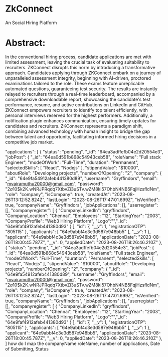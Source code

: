 # ZkConnect
An Social Hiring Platform

# Abstract:
In the conventional hiring process, candidate applications are met with limited assessment, leaving the crucial task of evaluating suitability to recruiters. ZKConnect disrupts this norm by introducing a transformative approach. Candidates applying through ZKConnect embark on a journey of unparalleled assessment integrity, beginning with AI-driven, proctored examinations tailored to the role. These exams feature unreplicable automated questions, guaranteeing test security. The results are instantly relayed to recruiters through a real-time leaderboard, accompanied by a comprehensive downloadable report, showcasing the candidate's test performance, resume, and active contributions on LinkedIn and GitHub. ZKConnect empowers recruiters to identify top talent efficiently, with personal interviews reserved for the highest performers. Additionally, a notification plugin enhances communication, ensuring timely updates for candidates and recruiters. ZKConnect represents a paradigm shift, combining advanced technology with human insight to bridge the gap between talent and opportunity, facilitating informed hiring decisions in a competitive job market.


"applications": [
        {
            "status": "pending",
            "_id": "64ea3adffefb04e2d20554e3",
            "jobPost": {
                "_id": "64ea0d591b868c54943ceb58",
                "roleName": "Full stack Engineer",
                "modeOfWork": "Full-Time",
                "duration": "Permanent",
                "selectedSkills": [
                    "React",
                    "Nodejs"
                ],
                "stipendValue": "$10000",
                "aboutRole": "Developing projects",
                "numberOfOpening": "2",
                "company": {
                    "_id": "64e9fa54912afeb441380d89",
                    "username": "Gryffindors",
                    "email": "mvairamuthu20000@gmail.com",
                    "password": "$2a$10$k2K.wNRJPRqdq7XtbvZi3uSTv.wZM8kl57OhbN4NB5FqjHzsfldNm",
                    "role": "company",
                    "isCompany": true,
                    "createdAt": "2023-08-26T13:12:52.824Z",
                    "lastLogin": "2023-08-26T17:47:01.699Z",
                    "isVerified": true,
                    "companyName": "Gryffindors",
                    "jobApplications": [],
                    "userregister": [],
                    "companyregister": [
                        {
                            "CompanyLinkedIn": "gryffindors",
                            "CompanyLocation": "Chennai",
                            "Employees": "12",
                            "StartingYear": "2003",
                            "CompanyProfile": "Web3 Hiring Platform",
                            "Logo":"","_id": "64e9faf4912afeb441380d93"
                        }
                    ],
                    "id": 7,
                    "__v": 1,
                    "registrationOTP": "805115"
                },
                "applicants": [
                    "64e9abbf4c3e3d587e948bb5"
                ],
                "__v": 1
            },
            "applicant": "64e9abbf4c3e3d587e948bb5",
            "applicationDate": "2023-08-26T18:00:45.787Z",
            "__v": 0,
            "appliedDate": "2023-08-26T18:26:46.210Z"
        }, {
            "status": "pending",
            "_id": "64ea3adffefb04e2d20554e3",
            "jobPost": {
                "_id": "64ea0d591b868c54943ceb58",
                "roleName": "Full stack Engineer",
                "modeOfWork": "Full-Time",
                "duration": "Permanent",
                "selectedSkills": [
                    "React",
                    "Nodejs"
                ],
                "stipendValue": "$10000",
                "aboutRole": "Developing projects",
                "numberOfOpening": "2",
                "company": {
                    "_id": "64e9fa54912afeb441380d89",
                    "username": "Gryffindors",
                    "email": "mvairamuthu20000@gmail.com",
                    "password": "$2a$10$k2K.wNRJPRqdq7XtbvZi3uSTv.wZM8kl57OhbN4NB5FqjHzsfldNm",
                    "role": "company",
                    "isCompany": true,
                    "createdAt": "2023-08-26T13:12:52.824Z",
                    "lastLogin": "2023-08-26T17:47:01.699Z",
                    "isVerified": true,
                    "companyName": "Gryffindors",
                    "jobApplications": [],
                    "userregister": [],
                    "companyregister": [
                        {
                            "CompanyLinkedIn": "gryffindors",
                            "CompanyLocation": "Chennai",
                            "Employees": "12",
                            "StartingYear": "2003",
                            "CompanyProfile": "Web3 Hiring Platform",
                            "Logo":"","_id": "64e9faf4912afeb441380d93"
                        }
                    ],
                    "id": 7,
                    "__v": 1,
                    "registrationOTP": "805115"
                },
                "applicants": [
                    "64e9abbf4c3e3d587e948bb5"
                ],
                "__v": 1
            },
            "applicant": "64e9abbf4c3e3d587e948bb5",
            "applicationDate": "2023-08-26T18:00:45.787Z",
            "__v": 0,
            "appliedDate": "2023-08-26T18:26:46.210Z"
        }, ] how do I map the companyName roleName, number of applications, Date of Submitting, Status 	 